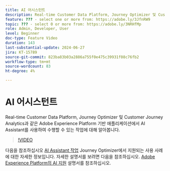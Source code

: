 ```yaml
---
title: AI 어시스턴트
description: Real-time Customer Data Platform, Journey Optimizer 및 Customer Journey Analytics과 같은 Adobe Experience Platform 기반 애플리케이션에서 AI Assistant를 사용하여 수행할 수 있는 작업에 대해 알아봅니다.
feature: ??? - select one or more from: https://adobe.ly/3JfnRW9
topic: ??? - select 0 or more from: https://adobe.ly/3NRHfMp
role: Admin, Developer, User
level: Beginner
doc-type: Feature Video
duration: 143
last-substantial-update: 2024-06-27
jira: KT-15789
source-git-commit: 823ba83b03a2886a755f0e475c39931f08c76fb2
workflow-type: tm+mt
source-wordcount: 83
ht-degree: 4%

---
```



# AI 어시스턴트

Real-time Customer Data Platform, Journey Optimizer 및 Customer Journey Analytics과 같은 Adobe Experience Platform 기반 애플리케이션에서 AI Assistant를 사용하여 수행할 수 있는 작업에 대해 알아봅니다.

>[!VIDEO](https://video.tv.adobe.com/v/3429845/?learn=on)

다음을 참조하십시오 [AI Assistant 작업](https://experienceleague.adobe.com/en/docs/journey-optimizer/using/get-started/ai-assistant) Journey Optimizer에서 지원되는 사용 사례에 대한 자세한 정보입니다. 자세한 설명서를 보려면 다음을 참조하십시오. [Adobe Experience Platform의 AI 지원](https://experienceleague.adobe.com/en/docs/experience-platform/ai-assistant/home) 설명서를 참조하십시오.
